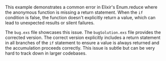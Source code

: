 This example demonstrates a common error in Elixir's Enum.reduce where the anonymous function is missing a return statement.  When the `if` condition is false, the function doesn't explicitly return a value, which can lead to unexpected results or silent failures.

The `bug.exs` file showcases this issue. The `bugSolution.exs` file provides the corrected version.  The correct version explicitly includes a return statement in all branches of the `if` statement to ensure a value is always returned and the accumulation proceeds correctly. This issue is subtle but can be very hard to track down in larger codebases. 